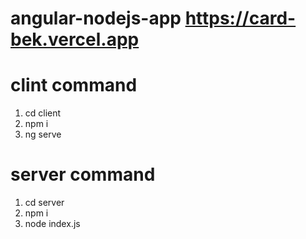 # angular-nodejs-app https://card-bek.vercel.app

# clint command
1. cd client
2. npm i
3. ng serve

# server command
1. cd server
2. npm i
3. node index.js
